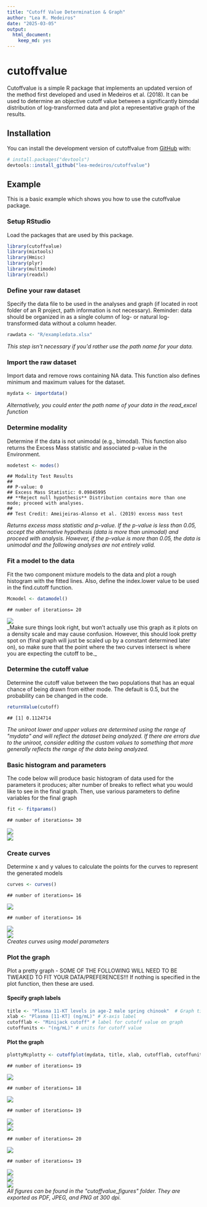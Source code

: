 ```yaml
---
title: "Cutoff Value Determination & Graph"
author: "Lea R. Medeiros"
date: "2025-03-05"
output:
  html_document:
    keep_md: yes
---
```


<!-- README.md is generated from README.Rmd. Please edit that file -->



# cutoffvalue

Cutoffvalue is a simple R package that implements an updated version of
the method first developed and used in Medeiros et al. (2018). It can be
used to determine an objective cutoff value between a significantly
bimodal distribution of log-transformed data and plot a representative
graph of the results.

## Installation

You can install the development version of cutoffvalue from [GitHub](https://github.com/lea-medeiros/cutoffvalue.git) with:

``` r
# install.packages("devtools")
devtools::install_github("lea-medeiros/cutoffvalue")
```

## Example

This is a basic example which shows you how to use the cutoffvalue package.

### Setup RStudio
Load the packages that are used by this package.

``` r
library(cutoffvalue)
library(mixtools)
library(Hmisc)
library(plyr)
library(multimode)
library(readxl)
```

### Define your raw dataset
Specify the data file to be used in the analyses and graph (if located in root folder of an R project, path information is not necessary). Reminder: data should be organized in as a single column of log- or natural log-transformed data without a column header.

``` r
rawdata <- "R/exampledata.xlsx"
```
_This step isn't necessary if you'd rather use the path name for your data._

### Import the raw dataset
Import data and remove rows containing NA data. This function also defines minimum and maximum values for the dataset.

``` r
mydata <- importdata()
```
_Alternatively, you could enter the path name of your data in the read_excel function_

### Determine modality
Determine if the data is not unimodal (e.g., bimodal). This function also returns the Excess Mass statistic and associated p-value in the Environment. 

``` r
modetest <- modes()
```

```
## Modality Test Results
## 
## P-value: 0 
## Excess Mass Statistic: 0.09845995 
## **Reject null hypothesis** Distribution contains more than one mode; proceed with analyses.
## 
## Test Credit: Ameijeiras-Alonso et al. (2019) excess mass test
```
_Returns excess mass statistic and p-value. If the p-value is less than 0.05, accept the alternative hypothesis (data is more than unimodal) and proceed with analysis. However, if the p-value is more than 0.05, the data is unimodal and the following analyses are not entirely valid._

### Fit a model to the data
Fit the two component mixture models to the data and plot a rough histogram with the fitted lines. Also, define the index.lower value to be used in the find.cutoff function.

``` r
Mcmodel <- datamodel()
```

```
## number of iterations= 20
```

<img src="cutoffvalue_figures/model_data-1.jpeg" style="display: block; margin: auto;" />
_Make sure things look right, but won’t actually use this graph as it plots on a density scale and may cause confusion. However, this should look pretty spot on (final graph will just be scaled up by a constant determined later on), so make sure that the point where the two curves intersect is where you are expecting the cutoff to be._

### Determine the cutoff value
Determine the cutoff value between the two populations that has an equal chance of being drawn from either mode. The default is 0.5, but the probability can be changed in the code.


``` r
returnValue(cutoff)
```

```
## [1] 0.1124714
```
_The uniroot lower and upper values are determined using the range of "mydata" and will reflect the dataset being analyzed. If there are errors due to the uniroot, consider editing the custom values to something that more generally reflects the range of the data being analyzed._

### Basic histogram and parameters
The code below will produce basic histogram of data used for the parameters it produces; alter number of breaks to reflect what you would like to see in the final graph. Then, use various parameters to define variables for the final graph

``` r
fit <- fitparams()
```

```
## number of iterations= 30
```

<img src="cutoffvalue_figures/basic_histogram-1.jpeg" style="display: block; margin: auto;" /><img src="cutoffvalue_figures/basic_histogram-2.jpeg" style="display: block; margin: auto;" />

### Create curves
Determine x and y values to calculate the points for the curves to represent the generated models

``` r
curves <- curves()
```

```
## number of iterations= 16
```

<img src="cutoffvalue_figures/curves-1.jpeg" style="display: block; margin: auto;" />

```
## number of iterations= 16
```

<img src="cutoffvalue_figures/curves-2.jpeg" style="display: block; margin: auto;" /><img src="cutoffvalue_figures/curves-3.jpeg" style="display: block; margin: auto;" />
_Creates curves using model parameters_

### Plot the graph
Plot a pretty graph - SOME OF THE FOLLOWING WILL NEED TO BE TWEAKED TO FIT YOUR DATA/PREFERENCES!!! If nothing is specified in the plot function, then these are used.

#### Specify graph labels

``` r
title <- "Plasma 11-KT levels in age-2 male spring chinook"  # Graph title
xlab <- "Plasma [11-KT] (ng/mL)" # X-axis label
cutofflab <- "Minijack cutoff" # label for cutoff value on graph
cutoffunits <- "(ng/mL)" # units for cutoff value
```

#### Plot the graph

``` r
plottyMcplotty <- cutoffplot(mydata, title, xlab, cutofflab, cutoffunits)
```

```
## number of iterations= 19
```

<img src="cutoffvalue_figures/pretty_graph-1.jpeg" style="display: block; margin: auto;" />

```
## number of iterations= 18
```

<img src="cutoffvalue_figures/pretty_graph-2.jpeg" style="display: block; margin: auto;" />

```
## number of iterations= 19
```

<img src="cutoffvalue_figures/pretty_graph-3.jpeg" style="display: block; margin: auto;" /><img src="cutoffvalue_figures/pretty_graph-4.jpeg" style="display: block; margin: auto;" />

```
## number of iterations= 20
```

<img src="cutoffvalue_figures/pretty_graph-5.jpeg" style="display: block; margin: auto;" />

```
## number of iterations= 19
```

<img src="cutoffvalue_figures/pretty_graph-6.jpeg" style="display: block; margin: auto;" /><img src="cutoffvalue_figures/pretty_graph-7.jpeg" style="display: block; margin: auto;" /><img src="cutoffvalue_figures/pretty_graph-8.jpeg" style="display: block; margin: auto;" />
_All figures can be found in the "cutoffvalue_figures" folder. They are exported as PDF, JPEG, and PNG at 300 dpi._
